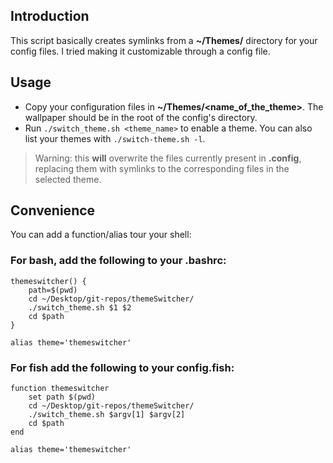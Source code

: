 ## Introduction
This script basically creates symlinks from a **~/Themes/** directory for your config files.
I tried making it customizable through a config file.


## Usage
- Copy your configuration files in **~/Themes/<name_of_the_theme>**. The wallpaper should be in the root of the config's directory.
- Run `./switch_theme.sh <theme_name>` to enable a theme. You can also list your themes with `./switch-theme.sh -l`.

> Warning: this **will** overwrite the files currently present in **.config**, replacing them with symlinks to the corresponding files in the selected theme.


## Convenience

You can add a function/alias tour your shell:
### For bash, add the following to your **.bashrc**:
```
themeswitcher() {
	path=$(pwd)
	cd ~/Desktop/git-repos/themeSwitcher/
	./switch_theme.sh $1 $2
	cd $path
}

alias theme='themeswitcher'
```
### For fish add the following to your **config.fish**:
```
function themeswitcher
    set path $(pwd)
    cd ~/Desktop/git-repos/themeSwitcher/
    ./switch_theme.sh $argv[1] $argv[2]
    cd $path
end

alias theme='themeswitcher'
```
